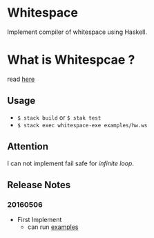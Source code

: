 # Whitespace
Implement compiler of whitespace using Haskell.

# What is Whitespcae ?
read [here](http://web.archive.org/web/20150426105549/http://compsoc.dur.ac.uk/whitespace/index.php)

## Usage
+ `$ stack build` or `$ stak test`
+ `$ stack exec whitespace-exe examples/hw.ws`

## Attention
I can not implement fail safe for *infinite loop*.

## Release Notes

### 20160506
- First Implement
  - can run [examples](http://web.archive.org/web/20150507121743/http://compsoc.dur.ac.uk/whitespace/examples.php)
  